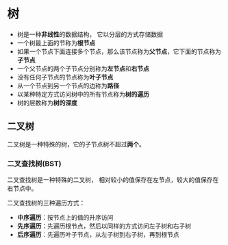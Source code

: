 # 树

- 树是一种**非线性**的数据结构， 它以分层的方式存储数据
- 一个树最上面的节称为**根节点**
- 如果一个节点下面连接多个节点，那么该节点称为**父节点**，它下面的节点称为**子节点**
- 一个父节点的两个子节点分别称为**左节点**和**右节点**
- 没有任何子节点的节点称为**叶子节点**
- 从一个节点到另一个节点的边称为**路径**
- 以某种特定方式访问树中的所有节点称为**树的遍历**
- 树的层数称为**树的深度**

## 二叉树

二叉树是一种特殊的树，它的子节点树不超过**两个**。

### 二叉查找树(BST)

二叉查找树是一种特殊的二叉树， 相对较小的值保存在左节点，较大的值保存在右节点中。

二叉查找树的三种遍历方式：

- **中序遍历**：按节点上的值的升序访问
- **先序遍历**：先遍历根节点，然后以同样的方式访问左子树和右子树
- **后序遍历**：先遍历叶子节点，从左子树到右子树，再到根节点
